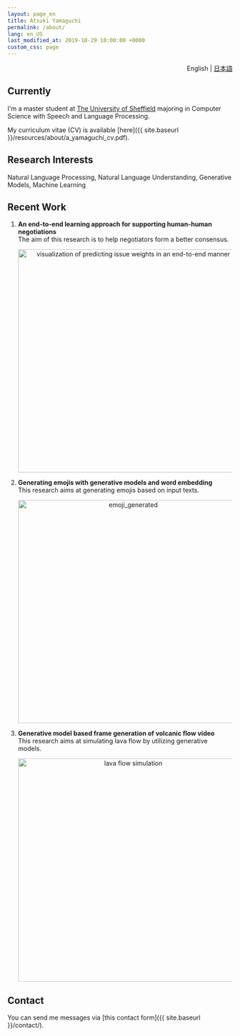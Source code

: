 ```yaml
---
layout: page_en
title: Atsuki Yamaguchi
permalink: /about/
lang: en_US
last_modified_at: 2019-10-29 10:00:00 +0000
custom_css: page
---
```

<div style="text-align: right;"><i class="fas fa-language" style="padding: 0 4px 0 0;"></i>English | <a href="./ja/">日本語</a></div>

## Currently

I'm a master student at [The University of Sheffield](https://www.sheffield.ac.uk/) majoring in Computer Science with Speech and Language Processing.

My curriculum vitae (CV) is available [here]({{ site.baseurl }}/resources/about/a_yamaguchi_cv.pdf).

## Research Interests

Natural Language Processing, Natural Language Understanding, Generative Models, Machine Learning


## Recent Work

1. __An end-to-end learning approach for supporting human-human negotiations__  
The aim of this research is to help negotiators form a better consensus.  

    <div style="text-align: center;">
        <img src="{{ site.baseurl }}/resources/about/images/predict_issue_weights.png" alt="visualization of predicting issue weights in an end-to-end manner" style="width: 500px;"/><br />
    </div>

2. __Generating emojis with generative models and word embedding__  
This research aims at generating emojis based on input texts. 

    <div style="text-align: center;">
        <img src="{{ site.baseurl }}/resources/about/images/emoji.png" alt="emoji_generated" style="width: 500px;"/><br />
    </div>

3. __Generative model based frame generation of volcanic flow video__  
This research aims at simulating lava flow by utilizing generative models.

    <div style="text-align: center;">
        <img src="{{ site.baseurl }}/resources/about/images/volcano.png" alt="lava flow simulation" style="width: 500px;"/><br />
    </div>

## Contact

You can send me messages via [this contact form]({{ site.baseurl }}/contact/).